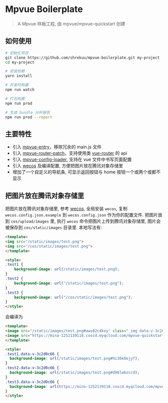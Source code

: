 # Mpvue Boilerplate

> A Mpvue 样板工程, 由 mpvue/mpvue-quickstart 创建

## 如何使用

``` bash
# 初始化项目
git clone https://github.com/shrekuu/mpvue-boilerplate.git my-project
cd my-project

# 安装依赖
yarn install

# 开发时构建
npm run watch

# 打包构建
npm run prod

# 生成 bundle 分析报告
npm run prod --report
```

## 主要特性

- 引入 [mpvue-entry](https://github.com/F-loat/mpvue-entry)，移除冗余的 main.js 文件
- 引入 [mpvue-router-patch](https://github.com/F-loat/mpvue-router-patch)，支持使用类 [vue-router](https://router.vuejs.org/) 的 api
- 引入 [mpvue-config-loader](https://github.com/F-loat/mpvue-config-loader), 支持在 vue 文件中书写页面配置
- 引入 [wecos](https://github.com/tencentyun/wecos) 及编译配置, 方便把图片放在腾讯对象存储里
- 增加了一个自定义的导航条, 可显示返回按钮与 home 按钮一个或两个或都不显示

## 把图片放在腾讯对象存储里

把图片放在腾讯对象存储里, 参考 [wecos](https://github.com/tencentyun/wecos), 全局安装 `wecos`, 复制 `wecos.config.json.example` 到 `wecos.config.json` 作为你的配置文件. 把图片放到 `cos/upload/images` 里, 执行 `wecos` 命令把图片上传到腾讯对象存储里, 图片会被保存到 `cos/static/images` 目录里. 本地写法有:

```html
<template>
<img src="/static/images/test.png">
<img src="/cos/static/images/test.png">
</template>

<style>
.test1 {
    background-image: url(/static/images/test.png);
}
.test2 {
    background-image: url("/static/images/test.png");
}
.test3 {
    background-image: url("/cos/static/images/test.png");
}
</style>
```

会编译为

```html
<template>
<image src="/static/images/test.png#aws82c4koy" class="_img data-v-3c2d0c66"></image>
<image src="https://mina-1252139118.coscd.myqcloud.com/mpvue-quickstart/static/images/test.png#2zevhrpmhb" class="_img data-v-3c2d0c66"></image>
</template>

<style>
.test1.data-v-3c2d0c66 {
  background-image: url(/static/images/test.png#hi36k8ejyf);
}
.test2.data-v-3c2d0c66 {
  background-image: url(/static/images/test.png#d96lw6zsrd);
}
.test3.data-v-3c2d0c66 {
  background-image: url(https://mina-1252139118.coscd.myqcloud.com/mpvue-quickstart/static/images/test.png#f4memkdzdh);
}
</style>
```






